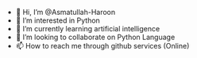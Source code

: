 - 👋 Hi, I’m @Asmatullah-Haroon
- 👀 I’m interested in Python
- 🌱 I’m currently learning artificial intelligence
- 💞️ I’m looking to collaborate on Python Language
- 📫 How to reach me through github services (Online)

<!---
Asmatullah-Haroon/Asmatullah-Haroon is a ✨ special ✨ repository because its `README.md` (this file) appears on your GitHub profile.
You can click the Preview link to take a look at your changes.
--->
